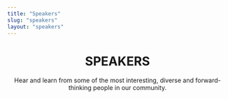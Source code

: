 ```yaml
---
title: "Speakers"
slug: "speakers"
layout: "speakers"
---
```


<header class="page-info">
    <h1 class="page-title">SPEAKERS</h1>
    <p class="page-description">Hear and learn from some of the most interesting, diverse and forward-thinking people in our community.</p>
</header>

